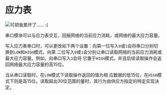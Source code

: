 # 应力表
![可把我累坏了…… :(](block:create:stressometer)

串口模块可以与应力表交互，回报网络的当前应力消耗，或网络的最大应力容量。

写入应力表串口时，可以更改如下两个设置：向第一位写入`0`或`1`会将串口分别切换到`LOW`和`HIGH`模式，向第 二位写入`0`或`1`会分别让串口读取网络的当前应力消耗或最大应力容量。例如，向串口写入`3`会将 它置于`HIGH`模式，并且后续读取操作会返回网络最大应力容量的高15位。

当从串口读取时，在`LOW`模式下读取操作返回的值为相 应数据的低15位，在`HIGH`模式下则是高15位。读取超出30位范围的量时，其行为由供应方指定的特定实现决定。
